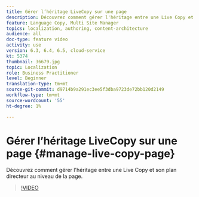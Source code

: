 ```yaml
---
title: Gérer l’héritage LiveCopy sur une page
description: Découvrez comment gérer l'héritage entre une Live Copy et son plan directeur au niveau de la page
feature: Language Copy, Multi Site Manager
topics: localization, authoring, content-architecture
audience: all
doc-type: feature video
activity: use
version: 6.3, 6.4, 6.5, cloud-service
kt: 5374
thumbnail: 36679.jpg
topic: Localization
role: Business Practitioner
level: Beginner
translation-type: tm+mt
source-git-commit: d9714b9a291ec3ee5f3dba9723de72bb120d2149
workflow-type: tm+mt
source-wordcount: '55'
ht-degree: 1%

---
```



# Gérer l’héritage LiveCopy sur une page {#manage-live-copy-page}

Découvrez comment gérer l&#39;héritage entre une Live Copy et son plan directeur au niveau de la page.
>[!VIDEO](https://video.tv.adobe.com/v/36679?quality=12&learn=on)
